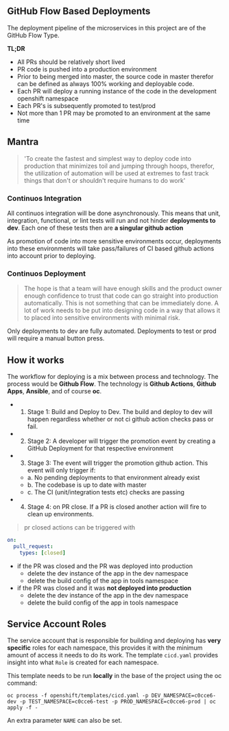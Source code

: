 ## GitHub Flow Based Deployments

The deployment pipeline of the microservices in this project are of the GitHub Flow Type. 

__TL;DR__ 
- All PRs should be relatively short lived
- PR code is pushed into a production environment
- Prior to being merged into master, the source code in master therefor can be defined as always 100% working
and deployable code. 
- Each PR will deploy a running instance of the code in the development openshift namespace
- Each PR's is subsequently promoted to test/prod
- Not more than 1 PR may be promoted to an environment at the same time


## Mantra
> 'To create the fastest and simplest way to deploy code into production that minimizes toil and jumping through hoops, therefor,
the utilization of automation will be used at extremes to fast track things that don't or shouldn't require humans to do work'

### Continuos Integration

All continuos integration will be done asynchronously. This means that unit, integration, functional, or lint tests will run and not hinder __deployments to dev__. Each one of these tests then are __a singular github action__

As promotion of code into more sensitive environments occur, deployments into these environments will take pass/failures of CI based github actions into account prior to deploying. 

### Continuos Deployment

> The hope is that a team will have enough skills and the product owner enough confidence to trust that code can go straight into production automatically. This is not something that can be immediately done. A lot of work needs to be put into designing code in a way that allows it to placed into sensitive environments with minimal risk. 

Only deployments to dev are fully automated. Deployments to test or prod will require a manual button press. 

## How it works

The workflow for deploying is a mix between process and technology. The process would be __Github Flow__. 
The technology is __Github Actions__, __Github Apps__, __Ansible__, and of course __oc__.

- 1. Stage 1: Build and Deploy to Dev. The build and deploy to dev will happen regardless whether or not ci github action checks pass or fail. 
- 2. Stage 2: A developer will trigger the promotion event by creating a GitHub Deployment for that respective environment
- 3. Stage 3: The event will trigger the promotion github action. This event will only trigger if:
  - a. No pending deployments to that environment already exist
  - b. The codebase is up to date with master
  - c. The CI (unit/integration tests etc) checks are passing
- 4. Stage 4: on PR close. If a PR is closed another action will fire to clean up environments.
> pr closed actions can be triggered with 
> 
  ```yaml
  on:
    pull_request:
      types: [closed]
  ```
  - if the  PR was closed and the PR was deployed into production
    - delete the dev instance of the app in the dev namespace
    - delete the build config of the app in tools namespace
  - if the PR was closed and it was __not deployed into production__
     - delete the dev instance of the app in the dev namespace
    - delete the build config of the app in tools namespace


## Service Account Roles

The service account that is responsible for building and deploying has __very specific__ roles for each
namespace, this provides it with the minimum amount of access it needs to do its work. The template `cicd.yaml` provides insight into what `Role` is created for each namespace. 

This template needs to be run **locally** in the base of the project using the oc command:

`oc process -f openshift/templates/cicd.yaml -p DEV_NAMESPACE=c0cce6-dev -p TEST_NAMESPACE=c0cce6-test -p PROD_NAMESPACE=c0cce6-prod | oc apply -f -`

An extra parameter `NAME` can also be set.
